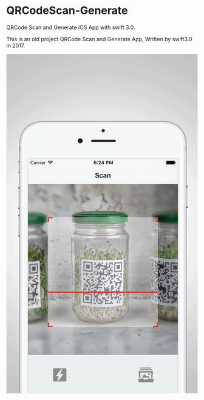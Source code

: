 # QRCodeScan-Generate
QRCode Scan and Generate iOS App with swift 3.0.

This is an old project  QRCode Scan and Generate App, Written by swift3.0 in 2017.

![FristLaunchPage](./Resource/FristLaunchPage.png)
